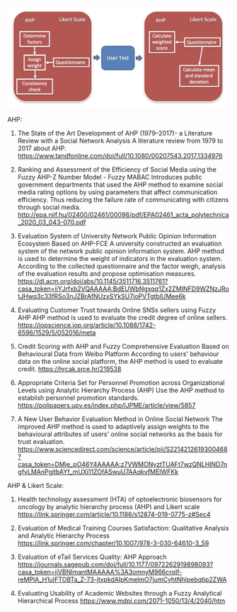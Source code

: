 ![image](https://github.com/hanaaa1925/MSc-Project/blob/master/Thesis%20Report/Charts/User%20Design.jpg)



AHP:

1. The State of the Art Development of AHP (1979–2017)- a Literature Review with a Social Network Analysis
   A literature review from 1979 to 2017 about AHP.
   https://www.tandfonline.com/doi/full/10.1080/00207543.2017.1334976

2. Ranking and Assessment of the Efficiency of Social Media using the Fuzzy AHP-Z Number Model - Fuzzy MABAC
   Introduces public government departments that used the AHP method to examine social media rating options by using parameters that affect communication efficiency. Thus reducing the failure rate of communicating with citizens through social media.
   http://epa.niif.hu/02400/02461/00098/pdf/EPA02461_acta_polytechnica_2020_03_043-070.pdf

3. Evaluation System of University Network Public Opinion Information Ecosystem Based on AHP-FCE
   A university constructed an evaluation system of the network public opinion information system. AHP method is used to determine the weight of indicators in the evaluation system. According to the collected questionnaire and the factor weigh, analysis of the evaluation results and propose optimisation measures.
   https://dl.acm.org/doi/abs/10.1145/3511716.3511761?casa_token=iiYJrfxb2VQAAAAA:BdEUWbNgxqq1Zx2ZMINFD9WZNzJRotJHwq3c33fRSo3nJZBrAfNUzxSYkSU7ioPVTgtblUMee6k

4. Evaluating Customer Trust towards Online SNSs sellers using Fuzzy AHP
   AHP method is used to evaluate the credit degree of online sellers.
   https://iopscience.iop.org/article/10.1088/1742-6596/1529/5/052016/meta

5. Credit Scoring with AHP and Fuzzy Comprehensive Evaluation Based on Behavioural Data from Weibo Platform
   According to users' behaviour data on the online social platform, the AHP method is used to evaluate credit.
   https://hrcak.srce.hr/219538

6. Appropriate Criteria Set for Personnel Promotion across Organizational Levels using Analytic Hierarchy Process (AHP)
   Use the AHP method to establish personnel promotion standards.
   https://polipapers.upv.es/index.php/IJPME/article/view/5857

7. A New User Behavior Evaluation Method in Online Social Network
   The improved AHP method is used to adaptively assign weights to the behavioural attributes of users' online social networks as the basis for trust evaluation.
   https://www.sciencedirect.com/science/article/pii/S2214212619300468?casa_token=DMje_pO46Y4AAAAA:z7VWMONyztTUAFt7wzQNLHlND7ngfyLMAnPgjtbAYf_mUXi11ZOfASwuU7AAqkvfMEIWFKk



AHP & Likert Scale:

1. Health technology assessment (HTA) of optoelectronic biosensors for oncology by analytic hierarchy process (AHP) and Likert scale
   https://link.springer.com/article/10.1186/s12874-019-0775-z#Sec4

2. Evaluation of Medical Training Courses Satisfaction: Qualitative Analysis and Analytic Hierarchy Process
   https://link.springer.com/chapter/10.1007/978-3-030-64610-3_59

3. Evaluation of eTail Services Quality: AHP Approach
   https://journals.sagepub.com/doi/full/10.1177/0972262919898093?casa_token=jiVBNImantMAAAAA%3A3omnyM966crqIf-reMPlA_H1uIFTOBTa_Z-73-jtxpkdAIpKmelmO7jumCyhtNhlpebqtip2ZWA

4. Evaluating Usability of Academic Websites through a Fuzzy Analytical Hierarchical Process
   https://www.mdpi.com/2071-1050/13/4/2040/htm
   
